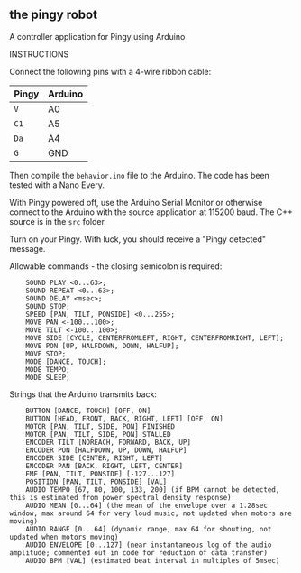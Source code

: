 ## the pingy robot
A controller application for Pingy using Arduino

INSTRUCTIONS

Connect the following pins with a 4-wire ribbon cable:

Pingy | Arduino
:-----|:--------------------
`V`   | A0      
`C1`  | A5  
`Da`  | A4  
`G`   | GND         


Then compile the `behavior.ino` file to the Arduino. The code has been tested with a Nano Every. 

With Pingy powered off, use the Arduino Serial Monitor or otherwise connect to the Arduino with the source application at 115200 baud. The C++ source is in the `src` folder.

Turn on your Pingy.  With luck, you should receive a "Pingy detected" message.
  
Allowable commands - the closing semicolon is required:
```
    SOUND PLAY <0...63>;
    SOUND REPEAT <0...63>;
    SOUND DELAY <msec>;
    SOUND STOP;
    SPEED [PAN, TILT, PONSIDE] <0...255>;
    MOVE PAN <-100...100>;
    MOVE TILT <-100...100>;
    MOVE SIDE [CYCLE, CENTERFROMLEFT, RIGHT, CENTERFROMRIGHT, LEFT];
    MOVE PON [UP, HALFDOWN, DOWN, HALFUP];
    MOVE STOP;
    MODE [DANCE, TOUCH];
    MODE TEMPO;
    MODE SLEEP;
```
Strings that the Arduino transmits back:
```
    BUTTON [DANCE, TOUCH] [OFF, ON]
    BUTTON [HEAD, FRONT, BACK, RIGHT, LEFT] [OFF, ON]
    MOTOR [PAN, TILT, SIDE, PON] FINISHED
    MOTOR [PAN, TILT, SIDE, PON] STALLED
    ENCODER TILT [NOREACH, FORWARD, BACK, UP]
    ENCODER PON [HALFDOWN, UP, DOWN, HALFUP]
    ENCODER SIDE [CENTER, RIGHT, LEFT]
    ENCODER PAN [BACK, RIGHT, LEFT, CENTER]
    EMF [PAN, TILT, PONSIDE] [-127...127]
    POSITION [PAN, TILT, PONSIDE] [VAL]
    AUDIO TEMPO [67, 80, 100, 133, 200] (if BPM cannot be detected, this is estimated from power spectral density response)
    AUDIO MEAN [0...64] (the mean of the envelope over a 1.28sec window, max around 64 for very loud music, not updated when motors are moving)
    AUDIO RANGE [0...64] (dynamic range, max 64 for shouting, not updated when motors moving)
    AUDIO ENVELOPE [0...127] (near instantaneous log of the audio amplitude; commented out in code for reduction of data transfer)
    AUDIO BPM [VAL] (estimated beat interval in multiples of 5msec)
```